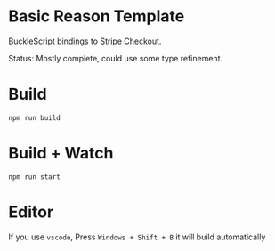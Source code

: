 # Basic Reason Template

BuckleScript bindings to [Stripe Checkout](https://stripe.com/docs/checkout#integration-custom).

Status: Mostly complete, could use some type refinement.

# Build
```
npm run build
```

# Build + Watch

```
npm run start
```


# Editor
If you use `vscode`, Press `Windows + Shift + B` it will build automatically
